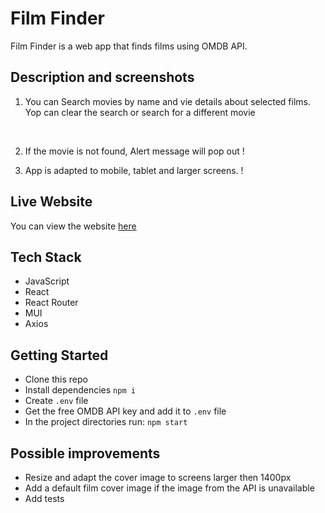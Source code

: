 # Film Finder
Film Finder is a web app that finds films using OMDB API. 

## Description and screenshots
1. You can Search movies by name and vie details about selected films. Yop can clear the search or search for a different movie

![]()
![]()  

2. If the movie is not found, Alert message will pop out
! []()

3. App is adapted to mobile, tablet and larger screens. 
! []()
## Live Website

You can view the website [here]()

## Tech Stack
- JavaScript
- React 
- React Router
- MUI
- Axios

## Getting Started
- Clone this repo
- Install dependencies 
```npm i```
- Create ```.env``` file  
- Get the free OMDB API key and add it to ```.env``` file  
- In the project directories run:
```npm start```

## Possible improvements 
- Resize and adapt the cover image to screens larger then 1400px
- Add a default film cover image if the image from the API is unavailable
- Add tests 
